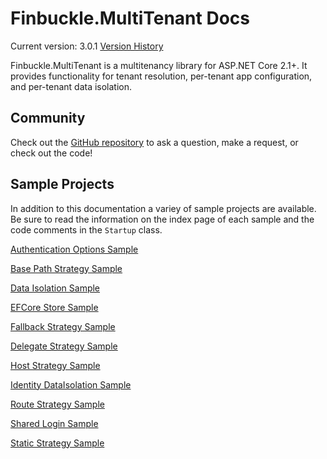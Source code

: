 # Finbuckle.MultiTenant Docs
Current version: 3.0.1
[Version History](https://github.com/Finbuckle/Finbuckle.MultiTenant/blob/master/CHANGELOG.md)

Finbuckle.MultiTenant is a multitenancy library for ASP.NET Core 2.1+. It provides functionality for tenant resolution, per-tenant app configuration, and per-tenant data isolation.

## Community
Check out the [GitHub repository](https://github.com/Finbuckle/Finbuckle.MultiTenant) to ask a question, make a request, or check out the code!

## Sample Projects
In addition to this documentation a variey of sample projects are available. Be sure to read the information on the index page of each
sample and the code comments in the `Startup` class.

[Authentication Options Sample](https://github.com/Finbuckle/Finbuckle.MultiTenant/tree/master/samples/AuthenticationOptionsSample)

[Base Path Strategy Sample](https://github.com/Finbuckle/Finbuckle.MultiTenant/tree/master/samples/BasePathStrategySample)

[Data Isolation Sample](https://github.com/Finbuckle/Finbuckle.MultiTenant/tree/master/samples/DataIsolationSample) 

[EFCore Store Sample](https://github.com/Finbuckle/Finbuckle.MultiTenant/tree/master/samples/EFCoreStoreSample)

[Fallback Strategy Sample](https://github.com/Finbuckle/Finbuckle.MultiTenant/tree/master/samples/FallbackStrategySample)

[Delegate Strategy Sample](https://github.com/Finbuckle/Finbuckle.MultiTenant/tree/master/samples/DelegateStrategySample)

[Host Strategy Sample](https://github.com/Finbuckle/Finbuckle.MultiTenant/tree/master/samples/HostStrategySample)

[Identity DataIsolation Sample](https://github.com/Finbuckle/Finbuckle.MultiTenant/tree/master/samples/IdentityDataIsolationSample)

[Route Strategy Sample](https://github.com/Finbuckle/Finbuckle.MultiTenant/tree/master/samples/RouteStrategySample)  

[Shared Login Sample](https://github.com/Finbuckle/Finbuckle.MultiTenant/tree/master/samples/SharedLoginSample)  

[Static Strategy Sample](https://github.com/Finbuckle/Finbuckle.MultiTenant/tree/master/samples/StaticStrategySample)